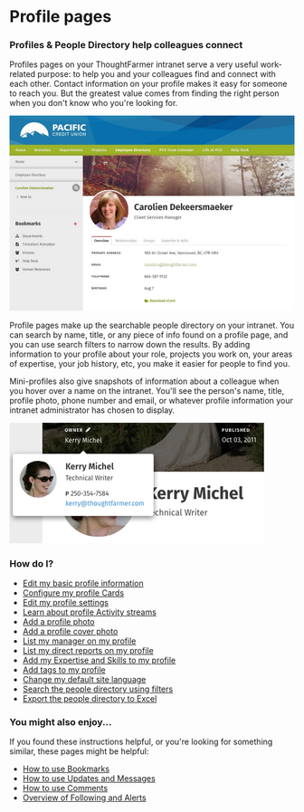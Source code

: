 # Profile pages

### Profiles & People Directory help colleagues connect

Profiles pages on your ThoughtFarmer intranet serve a very useful work-related purpose: to help you and your colleagues find and connect with each other. Contact information on your profile makes it easy for someone to reach you. But the greatest value comes from finding the right person when you don't know who you're looking for.

![](../../.gitbook/assets/1%20%28117%29.jpg)

Profile pages make up the searchable people directory on your intranet. You can search by name, title, or any piece of info found on a profile page, and you can use search filters to narrow down the results. By adding information to your profile about your role, projects you work on, your areas of expertise, your job history, etc, you make it easier for people to find you.

Mini-profiles also give snapshots of information about a colleague when you hover over a name on the intranet. You'll see the person's name, title, profile photo, phone number and email, or whatever profile information your intranet administrator has chosen to display.

![](../../.gitbook/assets/2%20%2835%29.png)



### How do I?

* [Edit my basic profile information](basic-profile-info.md)
* [Configure my profile Cards](configure-profile-cards.md)
* [Edit my profile settings](profile-settings.md)
* [Learn about profile Activity streams](profile-page-activity.md)
* [Add a profile photo](add-a-profile-photo.md)
* [Add a profile cover photo](add-a-profile-cover-photo.md)
* [List my manager on my profile](list-your-manager-on-your-profile.md)
* [List my direct reports on my profile](list-direct-reports-on-your-profile.md)
* [Add my Expertise and Skills to my profile](add-expertise-and-skills-to-your-profile.md)
* [Add tags to my profile](tag-your-profile.md)
* [Change my default site language](../languages-and-translation/set-default-language.md)
* [Search the people directory using filters](../search/search-the-people-directory.md)
* [Export the people directory to Excel](export-people-directly-to-excel.md)

### You might also enjoy...

If you found these instructions helpful, or you're looking for something similar, these pages might be helpful:

* [How to use Bookmarks](../basic-features/bookmarks/)
* [How to use Updates and Messages](../basic-features/updates-and-messages.md)
* [How to use Comments](../basic-features/comments/)
* [Overview of Following and Alerts](../basic-features/following-and-alerts/)

